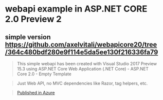 # webapi example in ASP.NET CORE 2.0 Preview 2

## simple version https://github.com/axelvitali/webapicore20/tree/364c480bdf280e9f114e5da5ee130f216336fa79

> This simple webapi has been created with Visual Studio 2017 Preview 15.3 using ASP.NET Core Web Application (.NET Core) \- ASP.NET Core 2.0 \- Empty Template

> Just Web API, no MVC dependencies like Razor, tag helpers, etc.

> [Published in Azure](http://webapicore20.azurewebsites.net/api/values/GetSomeJson)
